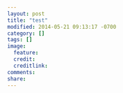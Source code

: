 ```yaml
---
layout: post
title: "test"
modified: 2014-05-21 09:13:17 -0700
category: []
tags: []
image:
  feature: 
  credit: 
  creditlink: 
comments: 
share: 
---
```

